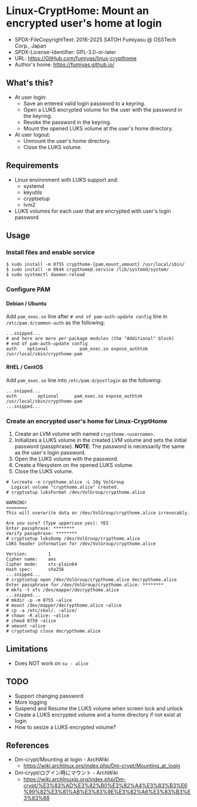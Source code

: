 Linux-CryptHome: Mount an encrypted user's home at login
======================================================================

* SPDX-FileCopyrightText: 2016-2025 SATOH Fumiyasu @ OSSTech Corp., Japan
* SPDX-License-Identifier: GPL-3.0-or-later
* URL: <https://GitHub.com/fumiyas/linux-crypthome>
* Author's home: <https://fumiyas.github.io/>

What's this?
----------------------------------------------------------------------

* At user login:
    * Save an entered valid login password to a keyring.
    * Open a LUKS encrypted volume for the user with the password
      in the keyring.
    * Revoke the password in the keyring.
    * Mount the opened LUKS volume at the user's home directory.
* At user logout:
    * Unmount the user's home directory.
    * Close the LUKS volume.

Requirements
----------------------------------------------------------------------

* Linux environment with LUKS support and:
    * systemd
    * keyutils
    * cryptsetup
    * lvm2
* LUKS volumes for each user that are encrypted with user's login password

Usage
----------------------------------------------------------------------

### Install files and enable service

```console
$ sudo install -m 0755 crypthome-{pam,mount,umount} /usr/local/sbin/
$ sudo install -m 0644 crypthome@.service /lib/systemd/system/
$ sudo systemctl daemon-reload
```

### Configure PAM

#### Debian / Ubuntu

Add `pam_exec.so` line after `# end of pam-auth-update config` line in
`/etc/pam.d/common-auth` as the following:

```
...snipped...
# and here are more per-package modules (the "Additional" block)
# end of pam-auth-update config
auth	optional			pam_exec.so expose_authtok /usr/local/sbin/crypthome-pam
```

#### RHEL / CentOS

Add `pam_exec.so` line into `/etc/pam.d/postlogin` as the following:

```
...snipped...
auth        optional      pam_exec.so expose_authtok /usr/local/sbin/crypthome-pam
...snipped...
```

### Create an encrypted user's home for Linux-CryptHome

  1. Create an LVM volume with named `crypthome.<username>`.
  2. Initializes a LUKS volume in the created LVM volume and sets
     the initial password (passphrase). **NOTE**: The password is
     necessarily the same as the user's login password.
  3. Open the LUKS volume with the password.
  4. Create a filesystem on the opened LUKS volume.
  5. Close the LUKS volume.

```console
# lvcreate -n crypthome.alice -L 10g VolGroup
  Logical volume "crypthome.alice" created.
# cryptsetup luksFormat /dev/VolGroup/crypthome.alice

WARNING!
========
This will overwrite data on /dev/VolGroup/crypthome.alice irrevocably.

Are you sure? (Type uppercase yes): YES
Enter passphrase: ********
Verify passphrase: ********
# cryptsetup luksDump /dev/VolGroup/crypthome.alice
LUKS header information for /dev/VolGroup/crypthome.alice

Version:        1
Cipher name:    aes
Cipher mode:    xts-plain64
Hash spec:      sha256
...snipped...
# cryptsetup open /dev/VolGroup/crypthome.alice decrypthome.alice
Enter passphrase for /dev/VolGroup/crypthome.alice: ********
# mkfs -t xfs /dev/mapper/decrypthome.alice
...snipped...
# mkdir -p -m 0755 ~alice
# mount /dev/mapper/decrypthome.alice ~alice
# cp -a /etc/skel/. ~alice/
# chown -R alice: ~alice
# chmod 0750 ~alice
# umount ~alice
# cryptsetup close decrypthome.alice
```

Limitations
----------------------------------------------------------------------

* Does NOT work on `su - alice`

TODO
----------------------------------------------------------------------

* Support changing password
* More logging
* Suspend and Resume the LUKS volume when screen lock and unlock
* Create a LUKS encrypted volume and a home directory if not exist at login
* How to sesize a LUKS encrypted volume?

References
----------------------------------------------------------------------

* Dm-crypt/Mounting at login - ArchWiki
    * https://wiki.archlinux.org/index.php/Dm-crypt/Mounting_at_login
* Dm-crypt/ログイン時にマウント - ArchWiki
    * https://wiki.archlinuxjp.org/index.php/Dm-crypt/%E3%83%AD%E3%82%B0%E3%82%A4%E3%83%B3%E6%99%82%E3%81%AB%E3%83%9E%E3%82%A6%E3%83%B3%E3%83%88
